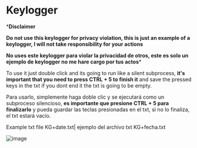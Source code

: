 # Keylogger

*<b>Disclaimer

Do not use this keylogger for privacy violation, this is just an example of a keylogger, I will not take responsibility for your actions

No uses este keylogger para violar la privacidad de otros, este es solo un ejemplo de keylogger no me hare cargo por tus actos</b>*

To use it just double click and its going to run like a silent subprocess, <b>it's important that you need to press CTRL + 5 to finish it</b>
and save the pressed keys in the txt if you dont end it the txt is going to be empty.

Para usarlo, simplemente haga doble clic y se ejecutará como un subproceso silencioso, <b>es importante que presione CTRL + 5 para finalizarlo</b>
y pueda guardar las teclas presionadas en el txt, si no lo finaliza, el txt estará vacío.

Example txt file KG+date.txt| ejemplo del archivo txt KG+fecha.txt

![image](https://user-images.githubusercontent.com/74321905/228710631-15f62b88-e9aa-4f7d-bdf1-3bf0d62c94cd.png)

